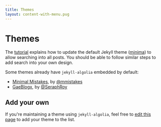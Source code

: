 ```yaml
---
title: Themes
layout: content-with-menu.pug
---
```


# Themes

The [tutorial][1]  explains how to update the default Jekyll theme ([minima][2])
to allow searching into all posts. You should be able to follow similar steps
to add search into your own design.

Some themes already have `jekyll-algolia` embedded by default:

- [Minimal Mistakes][3], by [@mmistakes][4]
- [GaeBlogx][5], by [@SeraphRoy][6]

## Add your own

If you're maintaining a theme using `jekyll-algolia`, feel free to [edit this
page][7] to add your theme to the list.


[1]: ./blog.html
[2]: https://github.com/jekyll/minima
[3]: https://mmistakes.github.io/minimal-mistakes/
[4]: https://github.com/mmistakes
[5]: https://github.com/SeraphRoy/GaeBlogx
[6]: https://www.gaeblogx.com/
[7]: https://github.com/algolia/jekyll-algolia/edit/develop/docs-src/src/themes.md

